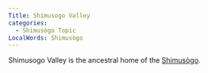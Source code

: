 ```yaml
---
Title: Shimusogo Valley
categories:
  - Shimusògo Topic
LocalWords: Shimusògo
---
```


Shimusogo Valley is the ancestral home of the [Shimusògo]().
